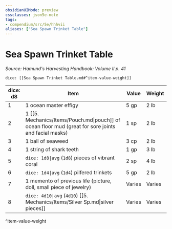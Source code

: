 ```yaml
---
obsidianUIMode: preview
cssclasses: json5e-note
tags:
- compendium/src/5e/hhhvii
aliases: ["Sea Spawn Trinket Table"]
---
```

# Sea Spawn Trinket Table
*Source: Hamund's Harvesting Handbook: Volume II p. 41* 

`dice: [[Sea Spawn Trinket Table.md#^item-value-weight]]`

| dice: d8 | Item | Value | Weight |
|----------|------|-------|--------|
| 1 | 1 ocean master effigy | 5 gp | 2 lb |
| 2 | 1 [[5. Mechanics/Items/Pouch.md\|pouch]] of ocean floor mud (great for sore joints and facial masks) | 1 sp | 2 lb |
| 3 | 1 ball of seaweed | 3 cp | 2 lb |
| 4 | 1 string of shark teeth | 1 gp | 3 lb |
| 5 | `dice: 1d8\|avg` (`1d8`) pieces of vibrant coral | 2 sp | 4 lb |
| 6 | `dice: 1d4\|avg` (`1d4`) pilfered trinkets | 5 gp | 2 lb |
| 7 | 1 memento of previous life (picture, doll, small piece of jewelry) | Varies | Varies |
| 8 | `dice: 4d10\|avg` (`4d10`) [[5. Mechanics/Items/Silver Sp.md\|silver pieces]] | Varies | Varies |
^item-value-weight